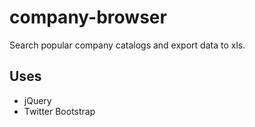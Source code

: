 company-browser
===============

Search popular company catalogs and export data to xls.

Uses
----

* jQuery
* Twitter Bootstrap

